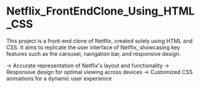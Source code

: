 # Netflix_FrontEndClone_Using_HTML_CSS

This project is a front-end clone of Netflix, created solely using HTML and CSS. 
It aims to replicate the user interface of Netflix, showcasing key features such as the carousel, navigation bar, and responsive design.

-> Accurate representation of Netflix's layout and functionality
-> Responsive design for optimal viewing across devices
-> Customized CSS animations for a dynamic user experience
